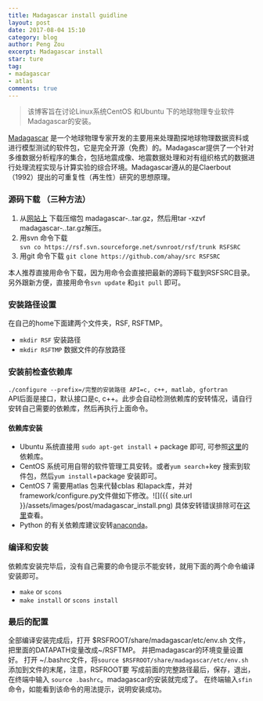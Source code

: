 ```yaml
---
title: Madagascar install guidline
layout: post
date: 2017-08-04 15:10 
category: blog
author: Peng Zou
excerpt: Madagascar install 
star: ture 
tag: 
- madagascar 
- atlas
comments: true 
--- 
```


> 该博客旨在讨论Linux系统CentOS 和Ubuntu 下的地球物理专业软件Madagascar的安装。      

[Madagascar](http://www.ahay.org/wiki/Main_Page) 是一个地球物理专家开发的主要用来处理勘探地球物理数据资料或进行模型测试的软件包，它是完全开源（免费）的。Madagascar提供了一个针对多维数据分析程序的集合，包括地震成像、地震数据处理和对有组织格式的数据进行处理流程实现与计算实验的综合环境。Madagascar遵从的是Claerbout（1992）提出的可重复性（再生性）研究的思想原理。

### 源码下载 （三种方法）

1.  从[网站上](http://sourceforge.net/projects/rsf/files) 下载压缩包 madagascar-*.*.tar.gz，然后用tar -xzvf madagascar-*.*.tar.gz解压。
2. 用svn 命令下载  
`svn co https://rsf.svn.sourceforge.net/svnroot/rsf/trunk RSFSRC`   
3. 用git 命令下载 
`git clone https://github.com/ahay/src RSFSRC`    

本人推荐直接用命令下载，因为用命令会直接把最新的源码下载到RSFSRC目录。另外跟新方便，直接用命令`svn update` 和`git pull` 即可。 

### 安装路径设置  
在自己的home下面建两个文件夹，RSF, RSFTMP。
+ `mkdir RSF`  安装路径
+ `mkdir RSFTMP`   数据文件的存放路径

### 安装前检查依赖库   

`./configure --prefix=/完整的安装路径 API=c, c++, matlab, gfortran`    
API后面是接口，默认接口是c, c++。此步会自动检测依赖库的安转情况，请自行安转自己需要的依赖库，然后再执行上面命令。

#### 依赖库安装 
+ Ubuntu 系统直接用 `sudo apt-get install` + package 即可, 可参照[这里](http://blog.sciencenet.cn/home.php?mod=space&uid=898810&do=blog&id=674969)的依赖库。
+ CentOS 系统可用自带的软件管理工具安转。或者`yum search`+key 搜索到软件包，然后`yum install`+package 安装即可。
+ CentOS 7 需要用atlas 包来代替cblas 和lapack库，并对 framework/configure.py文件做如下修改。![]({{ site.url }}/assets/images/post/madagascar_install.png)
具体安转错误排除可在[这里](http://www.ahay.org/wikilocal/docs/3_Madagascarschool-Qingdao-Wang.pdf)查看。 
+ Python 的有关依赖库建议安转[anaconda](https://www.continuum.io/downloads/)。


### 编译和安装 

依赖库安装完毕后，没有自己需要的命令提示不能安转，就用下面的两个命令编译安装即可。  
+ `make` or `scons`
+ `make install` or `scons install` 

### 最后的配置 
全部编译安装完成后，打开 $RSFROOT/share/madagascar/etc/env.sh 文件， 把里面的DATAPATH变量改成~/RSFTMP。
并把madagascar的环境变量设置好。
打开 ~/.bashrc文件，将`source $RSFROOT/share/madagascar/etc/env.sh` 添加到文件的末尾，注意，RSFROOT要
写成前面的完整路径最后，保存，退出，在终端中输入 `source .bashrc`。madagascar的安装就完成了。
在终端输入`sfin`命令，如能看到该命令的用法提示，说明安装成功。


